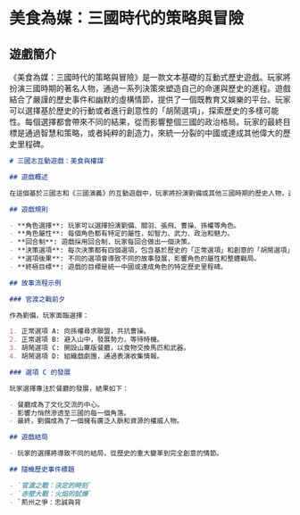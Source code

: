 # 美食為媒：三國時代的策略與冒險

## 遊戲簡介

《美食為媒：三國時代的策略與冒險》是一款文本基礎的互動式歷史遊戲。玩家將扮演三國時期的著名人物，通過一系列決策來塑造自己的命運與歷史的進程。遊戲結合了嚴謹的歷史事件和幽默的虛構情節，提供了一個既教育又娛樂的平台。玩家可以選擇基於歷史的行動或者進行創意性的「胡鬧選項」，探索歷史的多樣可能性。每個選擇都會帶來不同的結果，從而影響整個三國的政治格局。玩家的最終目標是通過智慧和策略，或者純粹的創造力，來統一分裂的中國或達成其他偉大的歷史里程碑。

```markdown
# 三國志互動遊戲：美食與權謀

## 遊戲概述

在這個基於三國志和《三國演義》的互動遊戲中，玩家將扮演劉備或其他三國時期的歷史人物，透過一系列決策來影響歷史的進程。遊戲結合了傳統的歷史事件和創意的胡鬧選項，讓玩家在娛樂中學習歷史，探索如果歷史有所不同的可能性。

## 遊戲規則

- **角色選擇**: 玩家可以選擇扮演劉備、關羽、張飛、曹操、孫權等角色。
- **角色屬性**: 每個角色都有特定的屬性，如智力、武力、政治和魅力。
- **回合制**: 遊戲採用回合制，玩家每回合做出一個決策。
- **決策選項**: 每次決策都有四個選項，包含基於歷史的「正常選項」和創意的「胡鬧選項」。
- **選項後果**: 不同的選項會導致不同的故事發展，影響角色的屬性和整體戰局。
- **終極目標**: 遊戲的目標是統一中國或達成角色的特定歷史里程碑。

## 故事流程示例

### 官渡之戰前夕

作為劉備，玩家面臨選擇：

1. 正常選項 A: 向孫權尋求聯盟，共抗曹操。
2. 正常選項 B: 避入山中，發展勢力，等待時機。
3. 胡鬧選項 C: 開設山寨版餐廳，以食物交換馬匹和武器。
4. 胡鬧選項 D: 組織戲劇團，通過表演收集情報。

### 選項 C 的發展

玩家選擇專注於餐廳的發展，結果如下：

- 餐廳成為了文化交流的中心。
- 影響力悄然滲透至三國的每一個角落。
- 最終，劉備成為了一個擁有廣泛人脈和資源的權威人物。

## 遊戲結局

- 玩家的選擇將導致不同的結局，從歷史的重大變革到完全創意的情節。

## 隨機歷史事件標題

- `官渡之戰：決定的時刻`
- `赤壁大戰：火焰的試煉`
- `荊州之爭：忠誠與背
```

